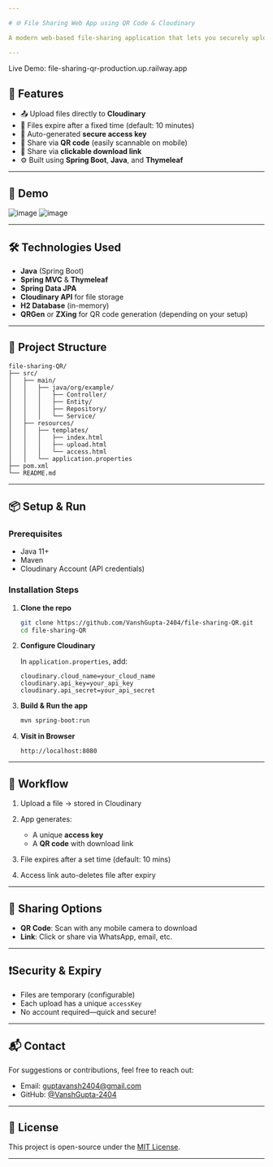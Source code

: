 ```yaml
---

# 🌐 File Sharing Web App using QR Code & Cloudinary

A modern web-based file-sharing application that lets you securely upload files to the cloud (Cloudinary) and share them globally using **QR codes** and **clickable links**. Just upload, share, and download—no signup required!

---
```

Live Demo: file-sharing-qr-production.up.railway.app

## 🚀 Features

* 📤 Upload files directly to **Cloudinary**
* 🔐 Files expire after a fixed time (default: 10 minutes)
* 🔑 Auto-generated **secure access key**
* 📱 Share via **QR code** (easily scannable on mobile)
* 🔗 Share via **clickable download link**
* ⚙️ Built using **Spring Boot**, **Java**, and **Thymeleaf**

---

## 📸 Demo
![image](https://github.com/user-attachments/assets/d1b522a4-9c7c-4aec-9d04-cd2714d83539)
![image](https://github.com/user-attachments/assets/6fc8fbe2-96a3-49c6-9216-413fadd0dead)



---

## 🛠️ Technologies Used

* **Java** (Spring Boot)
* **Spring MVC** & **Thymeleaf**
* **Spring Data JPA**
* **Cloudinary API** for file storage
* **H2 Database** (in-memory)
* **QRGen** or **ZXing** for QR code generation (depending on your setup)

---

## 📂 Project Structure

```
file-sharing-QR/
├── src/
│   ├── main/
│   │   ├── java/org/example/
│   │   │   ├── Controller/
│   │   │   ├── Entity/
│   │   │   ├── Repository/
│   │   │   └── Service/
│   ├── resources/
│   │   ├── templates/
│   │   │   ├── index.html
│   │   │   ├── upload.html
│   │   │   └── access.html
│   │   └── application.properties
├── pom.xml
└── README.md
```

---

## 📦 Setup & Run

### Prerequisites

* Java 11+
* Maven
* Cloudinary Account (API credentials)

### Installation Steps

1. **Clone the repo**

   ```bash
   git clone https://github.com/VanshGupta-2404/file-sharing-QR.git
   cd file-sharing-QR
   ```

2. **Configure Cloudinary**

   In `application.properties`, add:

   ```
   cloudinary.cloud_name=your_cloud_name
   cloudinary.api_key=your_api_key
   cloudinary.api_secret=your_api_secret
   ```

3. **Build & Run the app**

   ```bash
   mvn spring-boot:run
   ```

4. **Visit in Browser**

   ```
   http://localhost:8080
   ```

---

## 🔄 Workflow

1. Upload a file → stored in Cloudinary
2. App generates:

   * A unique **access key**
   * A **QR code** with download link
3. File expires after a set time (default: 10 mins)
4. Access link auto-deletes file after expiry

---

## 📱 Sharing Options

* **QR Code**: Scan with any mobile camera to download
* **Link**: Click or share via WhatsApp, email, etc.

---

## ❗Security & Expiry

* Files are temporary (configurable)
* Each upload has a unique `accessKey`
* No account required—quick and secure!

---

## 📬 Contact

For suggestions or contributions, feel free to reach out:

* Email: [guptavansh2404@gmail.com](mailto:guptavansh2404@gmail.com)
* GitHub: [@VanshGupta-2404](https://github.com/VanshGupta-2404)

---

## 📄 License

This project is open-source under the [MIT License](LICENSE).

---

